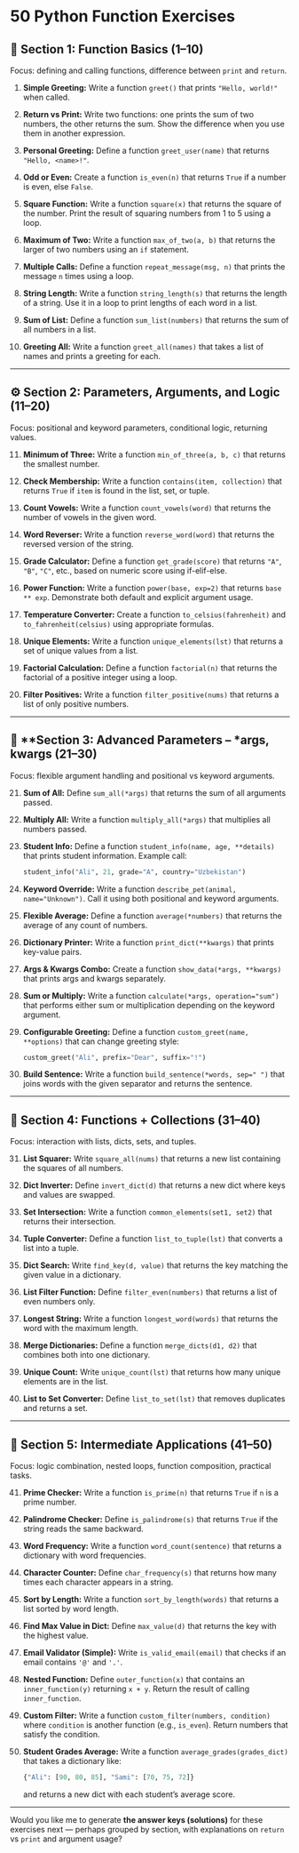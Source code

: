 # 50 Python Function Exercises

## 🧩 **Section 1: Function Basics (1–10)**

Focus: defining and calling functions, difference between `print` and `return`.

1. **Simple Greeting:**
   Write a function `greet()` that prints `"Hello, world!"` when called.

2. **Return vs Print:**
   Write two functions: one prints the sum of two numbers, the other returns the sum.
   Show the difference when you use them in another expression.

3. **Personal Greeting:**
   Define a function `greet_user(name)` that returns `"Hello, <name>!"`.

4. **Odd or Even:**
   Create a function `is_even(n)` that returns `True` if a number is even, else `False`.

5. **Square Function:**
   Write a function `square(x)` that returns the square of the number.
   Print the result of squaring numbers from 1 to 5 using a loop.

6. **Maximum of Two:**
   Write a function `max_of_two(a, b)` that returns the larger of two numbers using an `if` statement.

7. **Multiple Calls:**
   Define a function `repeat_message(msg, n)` that prints the message `n` times using a loop.

8. **String Length:**
   Write a function `string_length(s)` that returns the length of a string.
   Use it in a loop to print lengths of each word in a list.

9. **Sum of List:**
   Define a function `sum_list(numbers)` that returns the sum of all numbers in a list.

10. **Greeting All:**
    Write a function `greet_all(names)` that takes a list of names and prints a greeting for each.

---

## ⚙️ **Section 2: Parameters, Arguments, and Logic (11–20)**

Focus: positional and keyword parameters, conditional logic, returning values.

11. **Minimum of Three:**
    Write a function `min_of_three(a, b, c)` that returns the smallest number.

12. **Check Membership:**
    Write a function `contains(item, collection)` that returns `True` if `item` is found in the list, set, or tuple.

13. **Count Vowels:**
    Write a function `count_vowels(word)` that returns the number of vowels in the given word.

14. **Word Reverser:**
    Write a function `reverse_word(word)` that returns the reversed version of the string.

15. **Grade Calculator:**
    Define a function `get_grade(score)` that returns `"A"`, `"B"`, `"C"`, etc., based on numeric score using if-elif-else.

16. **Power Function:**
    Write a function `power(base, exp=2)` that returns `base ** exp`.
    Demonstrate both default and explicit argument usage.

17. **Temperature Converter:**
    Create a function `to_celsius(fahrenheit)` and `to_fahrenheit(celsius)` using appropriate formulas.

18. **Unique Elements:**
    Write a function `unique_elements(lst)` that returns a set of unique values from a list.

19. **Factorial Calculation:**
    Define a function `factorial(n)` that returns the factorial of a positive integer using a loop.

20. **Filter Positives:**
    Write a function `filter_positive(nums)` that returns a list of only positive numbers.

---

## 🧠 **Section 3: Advanced Parameters – *args, **kwargs (21–30)**

Focus: flexible argument handling and positional vs keyword arguments.

21. **Sum of All:**
    Define `sum_all(*args)` that returns the sum of all arguments passed.

22. **Multiply All:**
    Write a function `multiply_all(*args)` that multiplies all numbers passed.

23. **Student Info:**
    Define a function `student_info(name, age, **details)` that prints student information.
    Example call:

    ```python
    student_info("Ali", 21, grade="A", country="Uzbekistan")
    ```

24. **Keyword Override:**
    Write a function `describe_pet(animal, name="Unknown")`.
    Call it using both positional and keyword arguments.

25. **Flexible Average:**
    Define a function `average(*numbers)` that returns the average of any count of numbers.

26. **Dictionary Printer:**
    Write a function `print_dict(**kwargs)` that prints key-value pairs.

27. **Args & Kwargs Combo:**
    Create a function `show_data(*args, **kwargs)` that prints args and kwargs separately.

28. **Sum or Multiply:**
    Write a function `calculate(*args, operation="sum")` that performs either sum or multiplication depending on the keyword argument.

29. **Configurable Greeting:**
    Define a function `custom_greet(name, **options)` that can change greeting style:

    ```python
    custom_greet("Ali", prefix="Dear", suffix="!")
    ```

30. **Build Sentence:**
    Write a function `build_sentence(*words, sep=" ")` that joins words with the given separator and returns the sentence.

---

## 🧮 **Section 4: Functions + Collections (31–40)**

Focus: interaction with lists, dicts, sets, and tuples.

31. **List Squarer:**
    Write `square_all(nums)` that returns a new list containing the squares of all numbers.

32. **Dict Inverter:**
    Define `invert_dict(d)` that returns a new dict where keys and values are swapped.

33. **Set Intersection:**
    Write a function `common_elements(set1, set2)` that returns their intersection.

34. **Tuple Converter:**
    Define a function `list_to_tuple(lst)` that converts a list into a tuple.

35. **Dict Search:**
    Write `find_key(d, value)` that returns the key matching the given value in a dictionary.

36. **List Filter Function:**
    Define `filter_even(numbers)` that returns a list of even numbers only.

37. **Longest String:**
    Write a function `longest_word(words)` that returns the word with the maximum length.

38. **Merge Dictionaries:**
    Define a function `merge_dicts(d1, d2)` that combines both into one dictionary.

39. **Unique Count:**
    Write `unique_count(lst)` that returns how many unique elements are in the list.

40. **List to Set Converter:**
    Define `list_to_set(lst)` that removes duplicates and returns a set.

---

## 🔁 **Section 5: Intermediate Applications (41–50)**

Focus: logic combination, nested loops, function composition, practical tasks.

41. **Prime Checker:**
    Write a function `is_prime(n)` that returns `True` if `n` is a prime number.

42. **Palindrome Checker:**
    Define `is_palindrome(s)` that returns `True` if the string reads the same backward.

43. **Word Frequency:**
    Write a function `word_count(sentence)` that returns a dictionary with word frequencies.

44. **Character Counter:**
    Define `char_frequency(s)` that returns how many times each character appears in a string.

45. **Sort by Length:**
    Write a function `sort_by_length(words)` that returns a list sorted by word length.

46. **Find Max Value in Dict:**
    Define `max_value(d)` that returns the key with the highest value.

47. **Email Validator (Simple):**
    Write `is_valid_email(email)` that checks if an email contains `'@'` and `'.'`.

48. **Nested Function:**
    Define `outer_function(x)` that contains an `inner_function(y)` returning `x + y`.
    Return the result of calling `inner_function`.

49. **Custom Filter:**
    Write a function `custom_filter(numbers, condition)` where `condition` is another function (e.g., `is_even`).
    Return numbers that satisfy the condition.

50. **Student Grades Average:**
    Write a function `average_grades(grades_dict)` that takes a dictionary like:

    ```python
    {"Ali": [90, 80, 85], "Sami": [70, 75, 72]}
    ```

    and returns a new dict with each student’s average score.

---

Would you like me to generate **the answer keys (solutions)** for these exercises next — perhaps grouped by section, with explanations on `return` vs `print` and argument usage?

